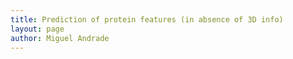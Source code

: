 ```yaml
---
title: Prediction of protein features (in absence of 3D info)
layout: page
author: Miguel Andrade
---
```


